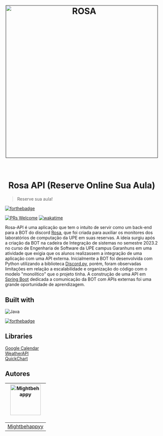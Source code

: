 <h1 align="center">
  <br>
  <a href=""><img src="https://i.imgur.com/hDrWf8Z.png" alt="ROSA" width="500"></a>
  <br>
  <br>
</h1>

<h1 align="center">Rosa API (Reserve Online Sua Aula) </h1>

> Reserve sua aula!

[![forthebadge](https://forthebadge.com/images/badges/built-with-love.svg)](https://forthebadge.com)




[![PRs Welcome](https://img.shields.io/badge/PRs-welcome-brightgreen.svg?style=flat-square)](https://makeapullrequest.com)
[![wakatime](https://wakatime.com/badge/user/018bb0d6-56a3-43d5-85d1-e7b7401fdda3/project/018c4b3a-ef06-4f52-98db-78a1321b0073.svg)](https://wakatime.com/badge/user/018bb0d6-56a3-43d5-85d1-e7b7401fdda3/project/018c4b3a-ef06-4f52-98db-78a1321b0073)

Rosa-API é uma aplicação que tem o 
intuito de servir como um back-end para a BOT do discord 
[Rosa](https://github.com/mightbehappyy/ROSA), que foi criada para auxiliar os monitores
dos laboratórios de computação da UPE em suas reservas. A ideia surgiu após a criação da BOT na cadeira de Integração de 
sistemas no semestre 2023.2 no curso de Engenharia de Software da UPE campus Garanhuns em uma atividade que exigia 
que os alunos realizassem a integração de uma aplicação com uma API externa. Inicialmente 
a BOT foi desenvolvida com Python utilizando a biblioteca [Discord.py](https://discordpy.readthedocs.io/en/stable/), porém,
foram observadas limitações em relação a escalabilidade e organização do código com o modelo "monolítico" que o projeto tinha. 
A construção de uma API em [Spring Boot](https://spring.io/projects/spring-boot) dedicada a comunicação da BOT com APIs externas
foi uma grande oportunidade de aprendizagem. 



## Built with

![Java](https://img.shields.io/badge/java-%23ED8B00.svg?style=for-the-badge&logo=openjdk&logoColor=white)

[![forthebadge](https://img.shields.io/badge/Spring%20Boot-6DB33F.svg?style=for-the-badge&logo=Spring-Boot&logoColor=white)](https://forthebadge.com)
## Libraries
[Google Calendar](https://developers.google.com/calendar/api/quickstart/python?hl=pt-br)  
[WeatherAPI](https://www.weatherapi.com/docs/)  
[QuickChart](https://quickchart.io/documentation/)


## Autores

| <img src="https://avatars.githubusercontent.com/mightbehappyy" width="100px;" alt="Mightbehappy"/><br /><sub><b></b></sub></a><br/> |
|-------------------------------------------------------------------------------------------------------------------------------------|
| [Mightbehappyy](https://github.com/mightbehappyy)                                                                                                                   |                          


